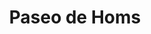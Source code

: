 ---
title: "Paseo de Homs"
url: /ciudad-autonoma-de-buenos-aires/paseo-de-homs/
shop: Einkaufszentrum
---